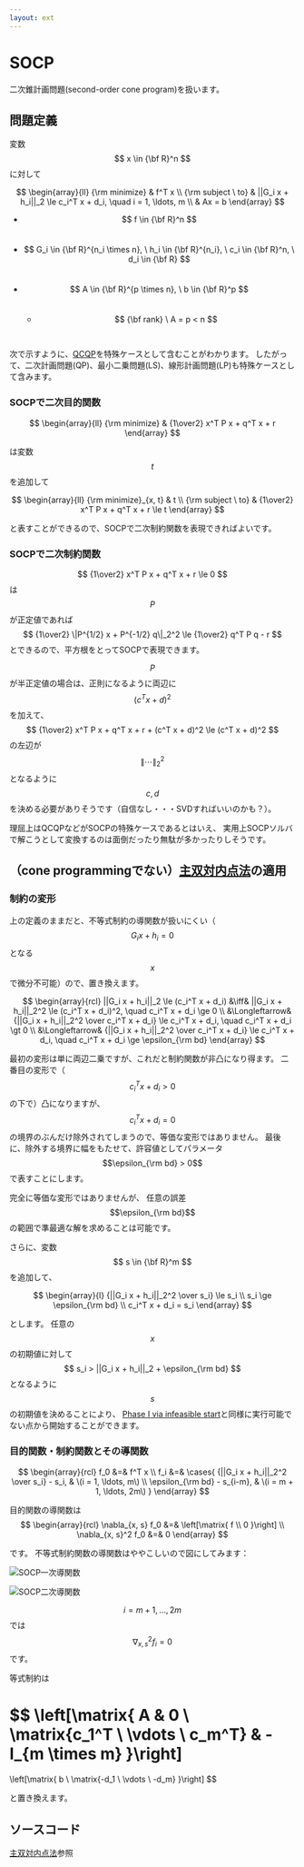 ```yaml
---
layout: ext
---
```

# SOCP

二次錐計画問題(second-order cone program)を扱います。

## 問題定義

変数 $$ x \in {\bf R}^n $$ に対して

$$
\begin{array}{ll}
{\rm minimize}     & f^T x \\
{\rm subject \ to} & ||G_i x + h_i||_2 \le c_i^T x + d_i, \quad i = 1, \ldots, m \\
                   & Ax = b
\end{array}
$$

* $$ f \in {\bf R}^n $$　
* $$ G_i \in {\bf R}^{n_i \times n}, \ h_i \in {\bf R}^{n_i}, \ c_i \in {\bf R}^n, \ d_i \in {\bf R} $$　
* $$ A \in {\bf R}^{p \times n}, \ b \in {\bf R}^p $$　
  * $$ {\bf rank} \ A = p < n $$　

次で示すように、[QCQP](QCQP)を特殊ケースとして含むことがわかります。
したがって、二次計画問題(QP)、最小二乗問題(LS)、線形計画問題(LP)も特殊ケースとして含みます。

### SOCPで二次目的関数

$$
\begin{array}{ll}
{\rm minimize}     & {1\over2} x^T P x + q^T x + r
\end{array}
$$

は変数 $$t$$ を追加して

$$
\begin{array}{ll}
{\rm minimize}_{x, t} & t \\
{\rm subject \ to}    & {1\over2} x^T P x + q^T x + r \le t
\end{array}
$$

と表すことができるので、SOCPで二次制約関数を表現できればよいです。

### SOCPで二次制約関数

$$ {1\over2} x^T P x + q^T x + r \le 0 $$
は $$P$$ が正定値であれば
$$ {1\over2} \|P^{1/2} x + P^{-1/2} q\|_2^2 \le {1\over2} q^T P q - r $$
とできるので、平方根をとってSOCPで表現できます。

$$P$$ が半正定値の場合は、正則になるように両辺に $$(c^T x + d)^2$$ を加えて、
$$ {1\over2} x^T P x + q^T x + r + (c^T x + d)^2 \le (c^T x + d)^2 $$
の左辺が $$ \|\cdots\|_2^2 $$ となるように
$$c, d$$ を決める必要がありそうです（自信なし・・・SVDすればいいのかも？）。

理屈上はQCQPなどがSOCPの特殊ケースであるとはいえ、
実用上SOCPソルバで解こうとして変換するのは面倒だったり無駄が多かったりしそうです。

## （cone programmingでない）[主双対内点法](PrimalDualIPM)の適用

### 制約の変形

上の定義のままだと、不等式制約の導関数が扱いにくい（ $$G_i x + h_i = 0$$ となる $$x$$ で微分不可能）ので、置き換えます。

$$
\begin{array}{rcl}
  ||G_i x + h_i||_2 \le (c_i^T x + d_i)
  &\iff& ||G_i x + h_i||_2^2 \le (c_i^T x + d_i)^2,
         \quad c_i^T x + d_i \ge 0  \\
  &\Longleftarrow& {||G_i x + h_i||_2^2 \over c_i^T x + d_i} \le c_i^T x + d_i,
         \quad c_i^T x + d_i \gt 0  \\
  &\Longleftarrow& {||G_i x + h_i||_2^2 \over c_i^T x + d_i} \le c_i^T x + d_i,
         \quad c_i^T x + d_i \ge \epsilon_{\rm bd}
\end{array}
$$

最初の変形は単に両辺二乗ですが、これだと制約関数が非凸になり得ます。
二番目の変形で（ $$c_i^T x + d_i > 0$$ の下で）凸になりますが、
$$c_i^T x + d_i = 0$$ の境界のぶんだけ除外されてしまうので、等価な変形ではありません。
最後に、除外する境界に幅をもたせて、許容値としてパラメータ $$\epsilon_{\rm bd} > 0$$ で表すことにします。

完全に等価な変形ではありませんが、
任意の誤差 $$\epsilon_{\rm bd}$$ の範囲で準最適な解を求めることは可能です。

さらに、変数 $$ s \in {\bf R}^m $$ を追加して、

$$
\begin{array}{l}
 {||G_i x + h_i||_2^2 \over s_i} \le s_i \\
 s_i \ge \epsilon_{\rm bd} \\
 c_i^T x + d_i = s_i
\end{array}
$$

とします。
任意の $$x$$ の初期値に対して $$ s_i > ||G_i x + h_i||_2 + \epsilon_{\rm bd} $$ となるように
$$ s $$ の初期値を決めることにより、
[Phase I via infeasible start](PrimalDualIPM)と同様に実行可能でない点から開始することができます。

### 目的関数・制約関数とその導関数

$$
\begin{array}{rcl}
f_0 &=& f^T x \\
f_i &=& \cases{
{||G_i x + h_i||_2^2 \over s_i} - s_i, & \(i = 1, \ldots, m\) \\
\epsilon_{\rm bd} - s_{i-m}, & \(i = m + 1, \ldots, 2m\)
}
\end{array}
$$

目的関数の導関数は
$$
\begin{array}{rcl}
\nabla_{x, s} f_0   &=&
  \left[\matrix{
  f \\ 0
  }\right] \\
\nabla_{x, s}^2 f_0 &=& 0
\end{array}
$$

です。
不等式制約関数の導関数はややこしいので図にしてみます：

![SOCP一次導関数](SOCP1.png)

![SOCP二次導関数](SOCP2.png)

$$ i = m + 1, \ldots, 2m $$ では $$ \nabla_{x,s}^2 f_i = 0 $$ です。

等式制約は

$$
\left[\matrix{
  A & 0 \\
  \matrix{c_1^T \\ \vdots \\ c_m^T} & -I_{m \times m}
}\right]
=
\left[\matrix{
  b \\
  \matrix{-d_1 \\ \vdots \\ -d_m}
}\right]
$$

と置き換えます。

## ソースコード

[主双対内点法](PrimalDualIPM)参照
